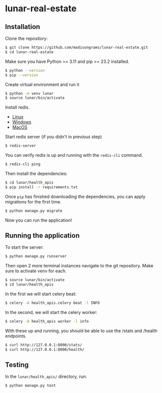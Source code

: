 # lunar-real-estate

## Installation 
Clone the repository:

```sh
$ git clone https://github.com/madisongrams/lunar-real-estate.git
$ cd lunar-real-estate
```

Make sure you have Python >= 3.11 and pip >= 23.2 installed. 
```sh
$ python --version
$ pip --version
```

Create virtual environment and run it
```sh
$ python -m venv lunar
$ source lunar/bin/activate
```

Install redis.
- [Linux](https://redis.io/docs/latest/operate/oss_and_stack/install/install-redis/install-redis-on-linux/)
- [Windows](https://redis.io/docs/latest/operate/oss_and_stack/install/install-redis/install-redis-on-windows/)
- [MacOS](https://redis.io/docs/latest/operate/oss_and_stack/install/install-redis/) 

Start redis server (if you didn't in previous step)
```sh
$ redis-server
```

You can verify redis is up and running with the `redis-cli` command.
```sh
$ redis-cli ping
```

Then install the dependencies:

```sh
$ cd lunar/health_apis
$ pip install -r requirements.txt
```

Once `pip` has finished downloading the dependencies, you can apply migrations for the first time.

```sh
$ python manage.py migrate
```

Now you can run the application!

## Running the application
To start the server:
```sh
$ python manage.py runserver
```

Then open 2 more terminal instances navigate to the git repository.
Make sure to activate venv for each.

```sh
$ source lunar/bin/activate
$ cd lunar/health_apis
```

In the first we will start celery beat:
```sh
$ celery -A health_apis.celery beat -l INFO
```

In the second, we will start the celery worker:
```sh
$ celery -A health_apis worker -l info
```

With these up and running, you should be able to use the /stats and /health endpoints.

```sh
$ curl http://127.0.0.1:8000/stats/
$ curl http://127.0.0.1:8000/health/
```

## Testing

In the `lunar/health_apis/` directory, run:

```sh
$ python manage.py test
```
